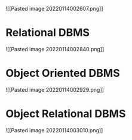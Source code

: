 ![[Pasted image 20220114002607.png]]


# Relational DBMS

![[Pasted image 20220114002840.png]]

# Object Oriented DBMS

![[Pasted image 20220114002929.png]]

# Object Relational DBMS

![[Pasted image 20220114003010.png]]

